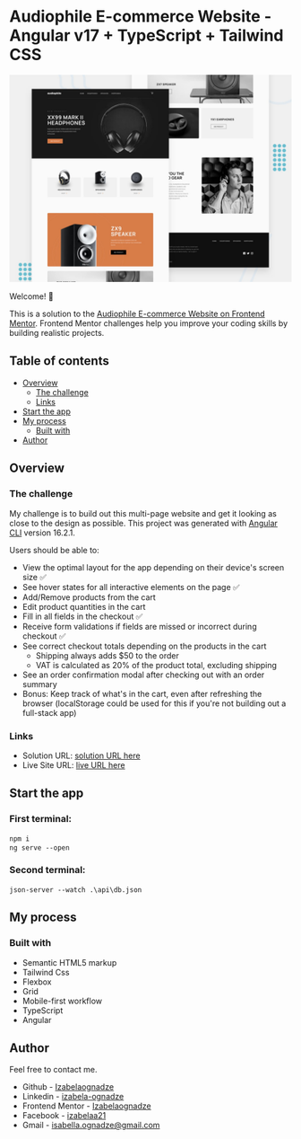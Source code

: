 # Audiophile E-commerce Website - Angular v17 + TypeScript + Tailwind CSS

![Audiophile E-commerce Website](./preview.jpg)

Welcome! 👋

This is a solution to the [Audiophile E-commerce Website on Frontend Mentor](https://www.frontendmentor.io/challenges/audiophile-ecommerce-website-C8cuSd_wx). Frontend Mentor challenges help you improve your coding skills by building realistic projects.

## Table of contents

- [Overview](#overview)
  - [The challenge](#the-challenge)
  - [Links](#links)
- [Start the app](#Start-the-app)
- [My process](#my-process)
  - [Built with](#built-with)
- [Author](#author)

## Overview

### The challenge

My challenge is to build out this multi-page website and get it looking as close to the design as possible.
This project was generated with [Angular CLI](https://github.com/angular/angular-cli) version 16.2.1.

Users should be able to:

- View the optimal layout for the app depending on their device's screen size ✅
- See hover states for all interactive elements on the page ✅
- Add/Remove products from the cart
- Edit product quantities in the cart
- Fill in all fields in the checkout ✅
- Receive form validations if fields are missed or incorrect during checkout ✅
- See correct checkout totals depending on the products in the cart
  - Shipping always adds $50 to the order
  - VAT is calculated as 20% of the product total, excluding shipping
- See an order confirmation modal after checking out with an order summary
- Bonus: Keep track of what's in the cart, even after refreshing the browser (localStorage could be used for this if you're not building out a full-stack app)

### Links

- Solution URL: [solution URL here](https://github.com/Izabelaognadze/audiophile-ecommerce-website)
- Live Site URL: [live URL here](https://izabelaognadze.github.io/audiophile-ecommerce-website/)

## Start the app

### First terminal:

```shell
npm i
ng serve --open
```

### Second terminal:

```shell
json-server --watch .\api\db.json
```

## My process

### Built with

- Semantic HTML5 markup
- Tailwind Css
- Flexbox
- Grid
- Mobile-first workflow
- TypeScript
- Angular

## Author

Feel free to contact me.

- Github - [Izabelaognadze](https://github.com/Izabelaognadze)
- Linkedin - [izabela-ognadze](https://www.linkedin.com/in/izabela-ognadze/)
- Frontend Mentor - [Izabelaognadze](https://www.frontendmentor.io/profile/Izabelaognadze)
- Facebook - [izabelaa21](https://www.facebook.com/izabelaa21)
- Gmail - [isabella.ognadze@gmail.com](mailto:isabella.ognadze@gmail.com)

